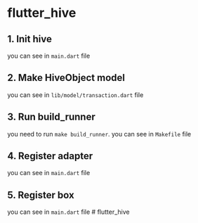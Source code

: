 # flutter_hive

## 1. Init hive

you can see in `main.dart` file

## 2. Make HiveObject model

you can see in `lib/model/transaction.dart` file

## 3. Run build_runner

you need to run `make build_runner`. you can see in `Makefile` file

## 4. Register adapter

you can see in `main.dart` file

## 5. Register box

you can see in `main.dart` file
#   f l u t t e r _ h i v e  
 